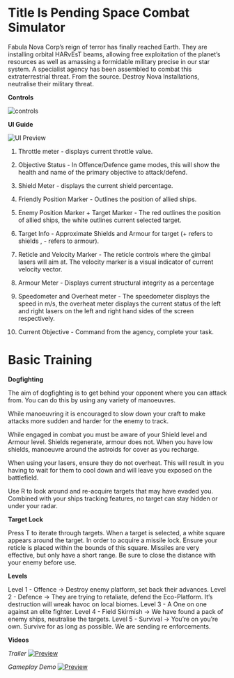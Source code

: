 # Title Is Pending Space Combat Simulator

Fabula Nova Corp’s reign of terror has finally reached Earth. They are installing orbital HARvEsT beams, allowing free exploitation of the planet’s resources as well as amassing a formidable military precise in our star system. A specialist agency has been assembled to combat this extraterrestrial threat. From the source. Destroy Nova Installations, neutralise their military threat.

**Controls**

![controls](https://imgur.com/bjfgk5U.jpg)

**UI Guide**

![UI Preview](https://imgur.com/kTyI5Wc.jpg)

1. Throttle meter - displays current throttle value.

2. Objective Status - In Offence/Defence game modes, this will show the health and name of the primary objective to attack/defend.

3. Shield Meter - displays the current shield percentage.

4. Friendly Position Marker - Outlines the position of allied ships.

5. Enemy Position Marker + Target Marker -  The red outlines the position of allied ships, the white outlines current selected target.

6. Target Info - Approximate Shields and Armour for target (+ refers to shields , - refers to armour).

7. Reticle and Velocity Marker - The reticle controls where the gimbal lasers will aim at. The velocity marker is a visual indicator of current velocity vector.

8. Armour Meter - Displays current structural integrity as a percentage 

9. Speedometer and Overheat meter - The speedometer displays the speed in m/s, the overheat meter displays the current status of the left and right lasers on the left and right hand sides of the screen respectively.

10. Current Objective - Command from the agency, complete your task.


# Basic Training 

**Dogfighting**

The aim of dogfighting is to get behind your opponent where you can attack from. You can do this by using any variety of manoeuvres. 

While manoeuvring it is encouraged to slow down your craft to make attacks more sudden and harder for the enemy to track.

While engaged in combat you must be aware of your Shield level and Armour level. 
Shields regenerate, armour does not. When you have low shields, manoeuvre around the astroids for cover as you recharge.

When using your lasers, ensure they do not overheat. This will result in you having to wait for them to cool down and will leave you exposed on the battlefield.

Use R to look around and re-acquire targets that may have evaded you. Combined with your ships tracking features, no target can stay hidden or under your radar.

**Target Lock**

Press T to iterate through targets. 
When a target is selected, a white square appears around the target. 
In order to acquire a missile lock. Ensure your reticle is placed  within the bounds of this square. Missiles are very effective, but only have a short range. Be sure to close the distance with your enemy before use.

**Levels**

Level 1 - Offence -> Destroy enemy platform, set back their advances.
Level 2 - Defence -> They are trying to retaliate, defend the Eco-Platform. It’s destruction will wreak havoc on local biomes.
Level 3 - A One on one against an elite fighter.
Level 4 - Field Skirmish -> We have found a pack of enemy ships, neutralise the targets.
Level 5 - Survival -> You’re on you’re own. Survive for as long as possible. We are sending re enforcements.

**Videos**

*Trailer*
[![Preview](https://img.youtube.com/vi/xtKSuuuMhUg/maxresdefault.jpg)](https://youtu.be/xtKSuuuMhUg)

*Gameplay Demo*
[![Preview](https://img.youtube.com/vi/ph0yB4UdcRM/maxresdefault.jpg)](https://youtu.be/ph0yB4UdcRM)

